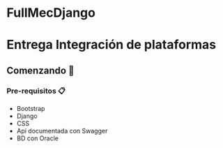 # FullMecDjango
# Entrega Integración de plataformas

## Comenzando 🚀
### Pre-requisitos 📋

- Bootstrap
- Django
- CSS
- Api documentada con Swagger
- BD con Oracle
